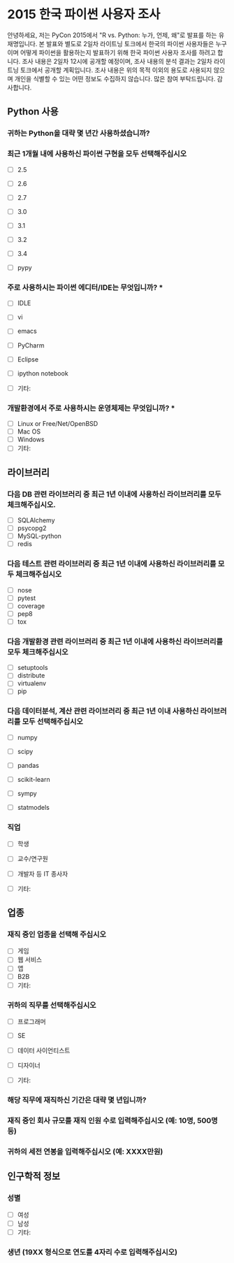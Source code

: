 # 2015 한국 파이썬 사용자 조사

안녕하세요, 저는 PyCon 2015에서 "R vs. Python: 누가, 언제, 왜"로 발표를 하는
유재명입니다. 본 발표와 별도로 2일차 라이트닝 토크에서 한국의 파이썬 사용자들은
누구이며 어떻게 파이썬을 활용하는지 발표하기 위해 한국 파이썬 사용자 조사를
하려고 합니다. 조사 내용은 2일차 12시에 공개할 예정이며, 조사 내용의 분석
결과는 2일차 라이트닝 토크에서 공개할 계획입니다. 조사 내용은 위의 목적 이외의
용도로 사용되지 않으며 개인을 식별할 수 있는 어떤 정보도 수집하지 않습니다.
많은 참여 부탁드립니다. 감사합니다.


## Python 사용

### 귀하는 Python을 대략 몇 년간 사용하셨습니까?

### 최근 1개월 내에 사용하신 파이썬 구현을 모두 선택해주십시오

- [ ] 2.5
- [ ] 2.6
- [ ] 2.7
- [ ] 3.0
- [ ] 3.1
- [ ] 3.2
- [ ] 3.4
- [ ] pypy 


### 주로 사용하시는 파이썬 에디터/IDE는 무엇입니까? *
- [ ] IDLE
- [ ] vi
- [ ] emacs
- [ ] PyCharm
- [ ] Eclipse
- [ ] ipython notebook
- [ ] 기타: 


### 개발환경에서 주로 사용하시는 운영체제는 무엇입니까? *
- [ ] Linux or Free/Net/OpenBSD
- [ ] Mac OS
- [ ] Windows
- [ ] 기타: 

## 라이브러리

### 다음 DB 관련 라이브러리 중 최근 1년 이내에 사용하신 라이브러리를 모두 체크해주십시오.
- [ ] SQLAlchemy
- [ ] psycopg2
- [ ] MySQL-python
- [ ] redis 

### 다음 테스트 관련 라이브러리 중 최근 1년 이내에 사용하신 라이브러리를 모두 체크해주십시오
- [ ] nose
- [ ] pytest
- [ ] coverage
- [ ] pep8
- [ ] tox 

### 다음 개발환경 관련 라이브러리 중 최근 1년 이내에 사용하신 라이브러리를 모두 체크해주십시오
- [ ] setuptools
- [ ] distribute
- [ ] virtualenv
- [ ] pip 

### 다음 데이터분석, 계산 관련 라이브러리 중 최근 1년 이내 사용하신 라이브러리를 모두 선택해주십시오
- [ ] numpy
- [ ] scipy
- [ ] pandas
- [ ] scikit-learn
- [ ] sympy
- [ ] statmodels 


### 직업
- [ ] 학생
- [ ] 교수/연구원
- [ ] 개발자 등 IT 종사자
- [ ] 기타: 


## 업종

### 재직 중인 업종을 선택해 주십시오
- [ ] 게임
- [ ] 웹 서비스
- [ ] 앱
- [ ] B2B
- [ ] 기타: 

### 귀하의 직무를 선택해주십시오
- [ ] 프로그래머
- [ ] SE
- [ ] 데이터 사이언티스트
- [ ] 디자이너
- [ ] 기타: 


### 해당 직무에 재직하신 기간은 대략 몇 년입니까?

### 재직 중인 회사 규모를 재직 인원 수로 입력해주십시오 (예: 10명, 500명 등)

### 귀하의 세전 연봉을 입력해주십시오 (예: XXXX만원)

## 인구학적 정보
### 성별
- [ ] 여성
- [ ] 남성
- [ ] 기타: 

### 생년 (19XX 형식으로 연도를 4자리 수로 입력해주십시오)
